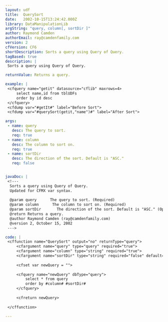 ```yaml
---
layout: udf
title:  QuerySort
date:   2002-10-15T13:24:42.000Z
library: DataManipulationLib
argString: "query, column[, sortDir ]"
author: Raymond Camden
authorEmail: ray@camdenfamily.com
version: 2
cfVersion: CF6
shortDescription: Sorts a query using Query of Query.
tagBased: true
description: |
 Sorts a query using Query of Query.

returnValue: Returns a query.

example: |
 <cfquery name="getit" datasource="cflib" maxrows=4>
     select name,id from tblUDFs
     order by id desc
 </cfquery>
 <cfdump var="#getIt#" label="Before Sort">
 <cfdump var="#querySort(getit,"name")#" label="After Sort">

args:
 - name: query
   desc: The query to sort.
   req: true
 - name: column
   desc: The column to sort on.
   req: true
 - name: sortDir 
   desc: The direction of the sort. Default is "ASC."
   req: false


javaDoc: |
 <!---
  Sorts a query using Query of Query.
  Updated for CFMX var syntax.
  
  @param query      The query to sort. (Required)
  @param column      The column to sort on. (Required)
  @param sortDir       The direction of the sort. Default is "ASC." (Optional)
  @return Returns a query. 
  @author Raymond Camden (ray@camdenfamily.com) 
  @version 2, October 15, 2002 
 --->

code: |
 <cffunction name="QuerySort" output="no" returnType="query">
     <cfargument name="query" type="query" required="true">
     <cfargument name="column" type="string" required="true">
     <cfargument name="sortDir" type="string" required="false" default="asc">
 
     <cfset var newQuery = "">
     
     <cfquery name="newQuery" dbType="query">
         select * from query
         order by #column# #sortDir#
     </cfquery>
     
     <cfreturn newQuery>
     
 </cffunction>

---
```


